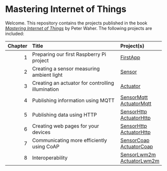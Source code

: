 Mastering Internet of Things
================================

Welcome. This repository contains the projects published in the book
[*Mastering Internet of Things*](https://www.packtpub.com/networking-and-servers/mastering-internet-things) 
by Peter Waher. The following projects are included:

| Chapter | Title                                             | Project(s)                                                    |
|--------:|:--------------------------------------------------|:--------------------------------------------------------------|
|       1 | Preparing our first Raspberry Pi project          | [FirstApp](FirstApp)                                          |
|       2 | Creating a sensor measuring ambient light         | [Sensor](Sensor)                                              |
|       3 | Creating an actuator for controlling illumination | [Actuator](Actuator)                                          |
|       4 | Publishing information using MQTT                 | [SensorMqtt](SensorMqtt)<br/>[ActuatorMqtt](ActuatorMqtt)     |
|       5 | Publishing data using HTTP                        | [SensorHttp](SensorHttp)<br/>[ActuatorHttp](ActuatorHttp)     |
|       6 | Creating web pages for your devices               | [SensorHttp](SensorHttp)<br/>[ActuatorHttp](ActuatorHttp)     |
|       7 | Communicating more efficiently using CoAP         | [SensorCoap](SensorCoap)<br/>[ActuatorCoap](ActuatorCoap)     |
|       8 | Interoperability                                  | [SensorLwm2m](SensorLwm2m)<br/>[ActuatorLwm2m](ActuatorLwm2m) |
